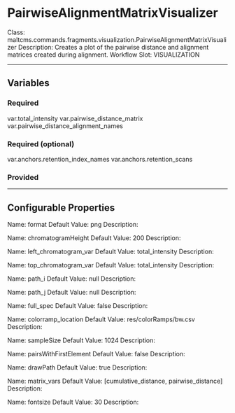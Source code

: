 <h1>PairwiseAlignmentMatrixVisualizer</h1>
Class: maltcms.commands.fragments.visualization.PairwiseAlignmentMatrixVisualizer
Description: Creates a plot of the pairwise distance and alignment matrices created during alignment.
Workflow Slot: VISUALIZATION

---

<h2>Variables</h2>
<h3>Required</h3>
var.total_intensity
var.pairwise_distance_matrix
var.pairwise_distance_alignment_names

<h3>Required (optional)</h3>
var.anchors.retention_index_names
var.anchors.retention_scans

<h3>Provided</h3>


---

<h2>Configurable Properties</h2>
Name: format
Default Value: png
Description: 

Name: chromatogramHeight
Default Value: 200
Description: 

Name: left_chromatogram_var
Default Value: total_intensity
Description: 

Name: top_chromatogram_var
Default Value: total_intensity
Description: 

Name: path_i
Default Value: null
Description: 

Name: path_j
Default Value: null
Description: 

Name: full_spec
Default Value: false
Description: 

Name: colorramp_location
Default Value: res/colorRamps/bw.csv
Description: 

Name: sampleSize
Default Value: 1024
Description: 

Name: pairsWithFirstElement
Default Value: false
Description: 

Name: drawPath
Default Value: true
Description: 

Name: matrix_vars
Default Value: [cumulative_distance, pairwise_distance]
Description: 

Name: fontsize
Default Value: 30
Description: 


